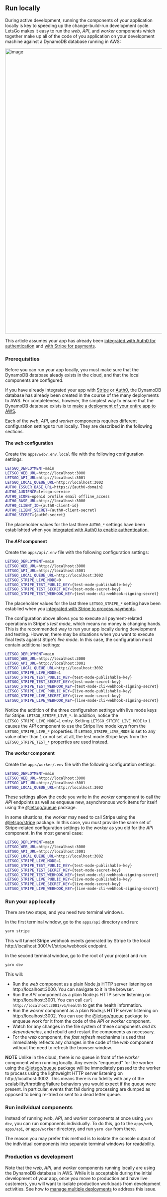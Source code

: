 ## Run locally

During active development, running the components of your application locally is key to speeding up the change-build-run development cycle. LetsGo makes it easy to run the _web_, _API_, and _worker_ components which together make up all of the code of you application on your development machine against a DynamoDB database running in AWS:

<img width="914" alt="image" src="https://github.com/tjanczuk/letsgo/assets/822369/c76e6c20-faeb-471e-9c00-7e7684875aa5">

This article assumes your app has already been [integrated with Auth0 for authentication](../tutorials/setting-up-authentication-with-auth0.md) and [with Stripe for payments](../tutorials/setting-up-payments-with-stripe.md).

### Prerequisities

Before you can run your app locally, you must make sure that the DynamoDB database aleady exists in the cloud, and that the local components are configured.

If you have already integrated your app with [Stripe](../tutorials/setting-up-payments-with-stripe.md) or [Auth0](../tutorials/setting-up-authentication-with-auth0.md), the DynamoDB database has already been created in the course of the many deployments to AWS. For completeness, however, the simplest way to ensure that the DynamoDB database exists is to [make a deployment of your entire app to AWS](../tutorials/first-deployment-to-aws.md).

Each of the _web_, _API_, and _worker_ components requires different configuration settings to run locally. They are described in the following sections.

#### The _web_ configuration

Create the `apps/web/.env.local` file with the following configuration settings:

```bash
LETSGO_DEPLOYMENT=main
LETSGO_WEB_URL=http://localhost:3000
LETSGO_API_URL=http://localhost:3001
LETSGO_LOCAL_QUEUE_URL=http://localhost:3002
AUTH0_ISSUER_BASE_URL=https://{auth0-domain}
AUTH0_AUDIENCE=letsgo:service
AUTH0_SCOPE=openid profile email offline_access
AUTH0_BASE_URL=http://localhost:3000
AUTH0_CLIENT_ID={auth0-client-id}
AUTH0_CLIENT_SECRET={auth0-client-secret}
AUTH0_SECRET={auth0-secret}
```

The placeholder values for the last three `AUTH0_*` settings have been establishted when you [integrated with Auth0 to enable authentication](../tutorials/setting-up-authentication-with-auth0.md).

#### The _API_ component

Create the `apps/api/.env` file with the following configuration settings:

```bash
LETSGO_DEPLOYMENT=main
LETSGO_WEB_URL=http://localhost:3000
LETSGO_API_URL=http://localhost:3001
LETSGO_LOCAL_QUEUE_URL=http://localhost:3002
LETSGO_STRIPE_LIVE_MODE=0
LETSGO_STRIPE_TEST_PUBLIC_KEY={test-mode-publishable-key}
LETSGO_STRIPE_TEST_SECRET_KEY={test-mode-secret-key}
LETSGO_STRIPE_TEST_WEBHOOK_KEY={test-mode-cli-webhook-signing-secret}
```

The placeholder values for the last three `LETSGO_STRIPE_*` setting have been establied when you [integrated with Stripe to process payments](../tutorials/setting-up-payments-with-stripe.md).

The configuration above allows you to execute all payment-related operations in Stripe's _test mode_, which means no money is changing hands. This is the recommended way to run your app locally during development and testing. However, there may be situations when you want to execute final tests against Stipe's _live mode_. In this case, the configuration must contain additional settings:

```bash
LETSGO_DEPLOYMENT=main
LETSGO_WEB_URL=http://localhost:3000
LETSGO_API_URL=http://localhost:3001
LETSGO_LOCAL_QUEUE_URL=http://localhost:3002
LETSGO_STRIPE_LIVE_MODE=1
LETSGO_STRIPE_TEST_PUBLIC_KEY={test-mode-publishable-key}
LETSGO_STRIPE_TEST_SECRET_KEY={test-mode-secret-key}
LETSGO_STRIPE_TEST_WEBHOOK_KEY={test-mode-cli-webhook-signing-secret}
LETSGO_STRIPE_LIVE_PUBLIC_KEY={live-mode-publishable-key}
LETSGO_STRIPE_LIVE_SECRET_KEY={live-mode-secret-key}
LETSGO_STRIPE_LIVE_WEBHOOK_KEY={live-mode-cli-webhook-signing-secret}
```

Notice the addition of the three configuraiton settings with live mode keys for Stripe: `LETSGO_STRIPE_LIVE_*`. In addition, notice the `LETSGO_STRIPE_LIVE_MODE=1` entry. Setting `LETSGO_STRIPE_LIVE_MODE` to `1` causes the _API_ component to use the Stripe live mode keys from the `LETSGO_STRIPE_LIVE_*` properties. If `LETSGO_STRIPE_LIVE_MODE` is set to any value other than `1` or not set at all, the test mode Stripe keys from the `LETSGO_STRIPE_TEST_*` properties are used instead.

#### The _worker_ component

Create the `apps/worker/.env` file with the following configuration settings:

```bash
LETSGO_DEPLOYMENT=main
LETSGO_WEB_URL=http://localhost:3000
LETSGO_API_URL=http://localhost:3001
LETSGO_LOCAL_QUEUE_URL=http://localhost:3002
```

These settings allow the code you write in the _worker_ component to call the _API_ endpoints as well as enqueue new, asynchronous work items for itself using the [@letsgo/queue](../reference/letsgo-queue.md) package.

In some situations, the worker may need to call Stripe using the [@letsgo/stripe](../reference/letsgo-stripe.md) package. In this case, you must provide the same set of Stripe-related configuration settings to the _worker_ as you did for the _API_ component. In the most general case:

```bash
LETSGO_DEPLOYMENT=main
LETSGO_WEB_URL=http://localhost:3000
LETSGO_API_URL=http://localhost:3001
LETSGO_LOCAL_QUEUE_URL=http://localhost:3002
LETSGO_STRIPE_LIVE_MODE=1
LETSGO_STRIPE_TEST_PUBLIC_KEY={test-mode-publishable-key}
LETSGO_STRIPE_TEST_SECRET_KEY={test-mode-secret-key}
LETSGO_STRIPE_TEST_WEBHOOK_KEY={test-mode-cli-webhook-signing-secret}
LETSGO_STRIPE_LIVE_PUBLIC_KEY={live-mode-publishable-key}
LETSGO_STRIPE_LIVE_SECRET_KEY={live-mode-secret-key}
LETSGO_STRIPE_LIVE_WEBHOOK_KEY={live-mode-cli-webhook-signing-secret}
```

### Run your app locally

There are two steps, and you need two terminal windows.

In the first terminal window, go to the `apps/api` directory and run:

```bash
yarn stripe
```

This will tunnel Stripe webhook events generated by Stripe to the local http://localhost:3001/v1/stripe/webhook endpoint.

In the second terminal window, go to the root of your project and run:

```bash
yarn dev
```

This will:

- Run the _web_ component as a plain Node.js HTTP server listening on http://localhost:3000. You can navigate to it in the browser.
- Run the _API_ component as a plain Node.js HTTP server listening on http://localhost:3001. You can call `curl http://localhost:3001/v1/health` to get the health information.
- Run the _worker_ component as a plain Node.js HTTP server listening on http://localhost:3002. You can use the [@letsgo/queue](../reference/letsgo-queue.md) package to enqueue work for it from the code of the _API_ or _worker_ component.
- Watch for any changes in the file system of these components _and its dependencies_, and rebuild and restart the components as necessary.
- For the _web_ component, the _fast refresh_ mechanims is used that immediately reflects any changes in the code of the _web_ component without the need to refresh the browser window.

**NOTE** Unlike in the cloud, there is no queue in front of the _worker_ component when running locally. Any events "enqueued" for the worker using the [@letsgo/queue](../reference/letsgo-queue.md) package will be immediately passed to the worker to process using the lightweight HTTP server listening on http://localhost:3002. This means there is no fidelity with any of the scalability/throttling/failure behaviors you would expect if the queue were present. In particular, events that fail during processing are dumped as opposed to being re-tried or sent to a dead letter queue.

### Run individual components

Instead of running _web_, _API_, and _worker_ components at once using `yarn dev`, you can run components individually. To do this, go to the `apps/web`, `apps/api`, or `apps/worker` directory, and run `yarn dev` from there.

The reason you may prefer this method is to isolate the console output of the individual components into separate terminal windows for readability.

### Production vs development

Note that the _web_, _API_, and _worker_ components running locally are using the DynamoDB database in AWS. While it is acceptable during the initial development of your app, once you move to production and have live customers, you will want to isolate production workloads from development activities. See how to [manage multiple deployments](./manage-multiple-deployments.md) to address this issue.
